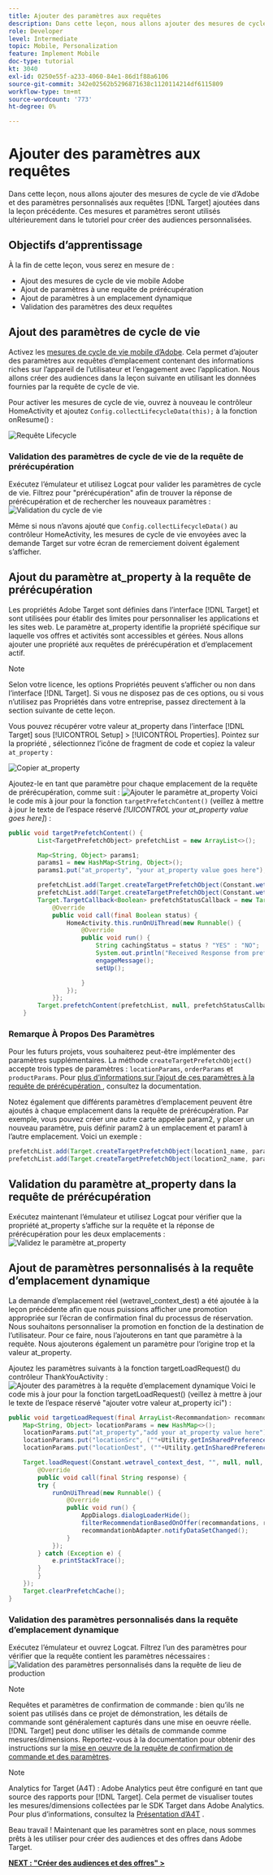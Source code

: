 ```yaml
---
title: Ajouter des paramètres aux requêtes
description: Dans cette leçon, nous allons ajouter des mesures de cycle de vie d’Adobe et des paramètres personnalisés aux requêtes Target ajoutées dans la leçon précédente. Ces mesures et paramètres seront utilisés ultérieurement dans le tutoriel pour créer des audiences personnalisées.
role: Developer
level: Intermediate
topic: Mobile, Personalization
feature: Implement Mobile
doc-type: tutorial
kt: 3040
exl-id: 0250e55f-a233-4060-84e1-86d1f88a6106
source-git-commit: 342e02562b5296871638c1120114214df6115809
workflow-type: tm+mt
source-wordcount: '773'
ht-degree: 0%

---
```


# Ajouter des paramètres aux requêtes

Dans cette leçon, nous allons ajouter des mesures de cycle de vie d’Adobe et des paramètres personnalisés aux requêtes [!DNL Target] ajoutées dans la leçon précédente. Ces mesures et paramètres seront utilisés ultérieurement dans le tutoriel pour créer des audiences personnalisées.

## Objectifs d’apprentissage

À la fin de cette leçon, vous serez en mesure de :

* Ajout des mesures de cycle de vie mobile Adobe
* Ajout de paramètres à une requête de prérécupération
* Ajout de paramètres à un emplacement dynamique
* Validation des paramètres des deux requêtes

## Ajout des paramètres de cycle de vie

Activez les [mesures de cycle de vie mobile d’Adobe](https://experienceleague.adobe.com/docs/mobile-services/android/metrics.html?lang=en). Cela permet d’ajouter des paramètres aux requêtes d’emplacement contenant des informations riches sur l’appareil de l’utilisateur et l’engagement avec l’application. Nous allons créer des audiences dans la leçon suivante en utilisant les données fournies par la requête de cycle de vie.

Pour activer les mesures de cycle de vie, ouvrez à nouveau le contrôleur HomeActivity et ajoutez `Config.collectLifecycleData(this);` à la fonction onResume() :

![Requête Lifecycle](assets/lifecycle_code.jpg)

### Validation des paramètres de cycle de vie de la requête de prérécupération

Exécutez l’émulateur et utilisez Logcat pour valider les paramètres de cycle de vie. Filtrez pour &quot;prérécupération&quot; afin de trouver la réponse de prérécupération et de rechercher les nouveaux paramètres :
![Validation du cycle de vie](assets/lifecycle_validation.jpg)

Même si nous n’avons ajouté que `Config.collectLifecycleData()` au contrôleur HomeActivity, les mesures de cycle de vie envoyées avec la demande Target sur votre écran de remerciement doivent également s’afficher.

## Ajout du paramètre at_property à la requête de prérécupération

Les propriétés Adobe Target sont définies dans l’interface [!DNL Target] et sont utilisées pour établir des limites pour personnaliser les applications et les sites web. Le paramètre at_property identifie la propriété spécifique sur laquelle vos offres et activités sont accessibles et gérées. Nous allons ajouter une propriété aux requêtes de prérécupération et d’emplacement actif.

>[!NOTE]
>
>Selon votre licence, les options Propriétés peuvent s’afficher ou non dans l’interface [!DNL Target]. Si vous ne disposez pas de ces options, ou si vous n’utilisez pas Propriétés dans votre entreprise, passez directement à la section suivante de cette leçon.

Vous pouvez récupérer votre valeur at_property dans l’interface [!DNL Target] sous [!UICONTROL Setup] > [!UICONTROL Properties].  Pointez sur la propriété , sélectionnez l’icône de fragment de code et copiez la valeur `at_property` :

![Copier at_property](assets/at_property_interface.jpg)

Ajoutez-le en tant que paramètre pour chaque emplacement de la requête de prérécupération, comme suit :
![Ajouter le paramètre at_property](assets/params_at_property.jpg)
Voici le code mis à jour pour la fonction `targetPrefetchContent()` (veillez à mettre à jour le texte de l’espace réservé _[!UICONTROL your at_property value goes here]_) :

```java
public void targetPrefetchContent() {
        List<TargetPrefetchObject> prefetchList = new ArrayList<>();

        Map<String, Object> params1;
        params1 = new HashMap<String, Object>();
        params1.put("at_property", "your at_property value goes here");

        prefetchList.add(Target.createTargetPrefetchObject(Constant.wetravel_engage_home, params1));
        prefetchList.add(Target.createTargetPrefetchObject(Constant.wetravel_engage_search, params1));
        Target.TargetCallback<Boolean> prefetchStatusCallback = new Target.TargetCallback<Boolean>() {
            @Override
            public void call(final Boolean status) {
                HomeActivity.this.runOnUiThread(new Runnable() {
                    @Override
                    public void run() {
                        String cachingStatus = status ? "YES" : "NO";
                        System.out.println("Received Response from prefetch : " + cachingStatus);
                        engageMessage();
                        setUp();

                    }
                });
            }};
        Target.prefetchContent(prefetchList, null, prefetchStatusCallback);
    }
```

### Remarque À Propos Des Paramètres

Pour les futurs projets, vous souhaiterez peut-être implémenter des paramètres supplémentaires. La méthode `createTargetPrefetchObject()` accepte trois types de paramètres : `locationParams`, `orderParams` et `productParams`. Pour [ plus d’informations sur l’ajout de ces paramètres à la requête de prérécupération ](https://experienceleague.adobe.com/docs/mobile-services/android/target-android/c-mob-target-prefetch-android.html?lang=en), consultez la documentation.

Notez également que différents paramètres d’emplacement peuvent être ajoutés à chaque emplacement dans la requête de prérécupération. Par exemple, vous pouvez créer une autre carte appelée param2, y placer un nouveau paramètre, puis définir param2 à un emplacement et param1 à l’autre emplacement. Voici un exemple :

```java
prefetchList.add(Target.createTargetPrefetchObject(location1_name, params1);
prefetchList.add(Target.createTargetPrefetchObject(location2_name, params2);
```

## Validation du paramètre at_property dans la requête de prérécupération

Exécutez maintenant l’émulateur et utilisez Logcat pour vérifier que la propriété at_property s’affiche sur la requête et la réponse de prérécupération pour les deux emplacements :
![Validez le paramètre at_property](assets/parameters_at_property_validation.jpg)

## Ajout de paramètres personnalisés à la requête d’emplacement dynamique

La demande d’emplacement réel (wetravel_context_dest) a été ajoutée à la leçon précédente afin que nous puissions afficher une promotion appropriée sur l’écran de confirmation final du processus de réservation. Nous souhaitons personnaliser la promotion en fonction de la destination de l’utilisateur. Pour ce faire, nous l’ajouterons en tant que paramètre à la requête. Nous ajouterons également un paramètre pour l’origine trop et la valeur at_property.

Ajoutez les paramètres suivants à la fonction targetLoadRequest() du contrôleur ThankYouActivity :
![Ajouter des paramètres à la requête d’emplacement dynamique](assets/parameters_live_location.jpg)
Voici le code mis à jour pour la fonction targetLoadRequest() (veillez à mettre à jour le texte de l’espace réservé &quot;ajouter votre valeur at_property ici&quot;) :

```java
public void targetLoadRequest(final ArrayList<Recommandation> recommandations) {
    Map<String, Object> locationParams = new HashMap<>();
    locationParams.put("at_property","add your at_property value here");
    locationParams.put("locationSrc", (""+Utility.getInSharedPreference(ThankYouActivity.this,Constant.departure,"")));
    locationParams.put("locationDest", (""+Utility.getInSharedPreference(ThankYouActivity.this,Constant.destination,"")));

    Target.loadRequest(Constant.wetravel_context_dest, "", null, null, locationParams, new Target.TargetCallback<String>() {
        @Override
        public void call(final String response) {
        try {
            runOnUiThread(new Runnable() {
                @Override
                public void run() {
                    AppDialogs.dialogLoaderHide();
                    filterRecommendationBasedOnOffer(recommandations, response);
                    recommandationbAdapter.notifyDataSetChanged();
                }
            });
        } catch (Exception e) {
            e.printStackTrace();
        }
        }
    });
    Target.clearPrefetchCache();
}
```

### Validation des paramètres personnalisés dans la requête d’emplacement dynamique

Exécutez l’émulateur et ouvrez Logcat. Filtrez l’un des paramètres pour vérifier que la requête contient les paramètres nécessaires :
![Validation des paramètres personnalisés dans la requête de lieu de production](assets/parameters_live_location_validation.jpg)

>[!NOTE]
>
>Requêtes et paramètres de confirmation de commande : bien qu’ils ne soient pas utilisés dans ce projet de démonstration, les détails de commande sont généralement capturés dans une mise en oeuvre réelle. [!DNL Target] peut donc utiliser les détails de commande comme mesures/dimensions. Reportez-vous à la documentation pour obtenir des instructions sur la [mise en oeuvre de la requête de confirmation de commande et des paramètres](https://experienceleague.adobe.com/docs/mobile-services/android/target-android/c-target-methods.html?lang=en).

>[!NOTE]
>
>Analytics for Target (A4T) : Adobe Analytics peut être configuré en tant que source des rapports pour [!DNL Target]. Cela permet de visualiser toutes les mesures/dimensions collectées par le SDK Target dans Adobe Analytics. Pour plus d’informations, consultez la [Présentation d’A4T](https://experienceleague.adobe.com/docs/target/using/integrate/a4t/a4t.html?lang=en) .

Beau travail ! Maintenant que les paramètres sont en place, nous sommes prêts à les utiliser pour créer des audiences et des offres dans Adobe Target.

**[NEXT : &quot;Créer des audiences et des offres&quot; >](create-audiences-and-offers.md)**
